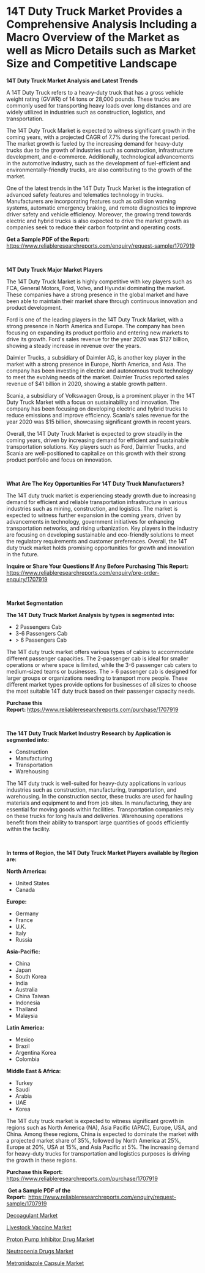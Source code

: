 <p><h1>14T Duty Truck Market Provides a Comprehensive Analysis Including a Macro Overview of the Market as well as Micro Details such as Market Size and Competitive Landscape</h1></p><p><strong>14T Duty Truck Market Analysis and Latest Trends</strong></p>
<p><p>A 14T Duty Truck refers to a heavy-duty truck that has a gross vehicle weight rating (GVWR) of 14 tons or 28,000 pounds. These trucks are commonly used for transporting heavy loads over long distances and are widely utilized in industries such as construction, logistics, and transportation.</p><p>The 14T Duty Truck Market is expected to witness significant growth in the coming years, with a projected CAGR of 7.7% during the forecast period. The market growth is fueled by the increasing demand for heavy-duty trucks due to the growth of industries such as construction, infrastructure development, and e-commerce. Additionally, technological advancements in the automotive industry, such as the development of fuel-efficient and environmentally-friendly trucks, are also contributing to the growth of the market.</p><p>One of the latest trends in the 14T Duty Truck Market is the integration of advanced safety features and telematics technology in trucks. Manufacturers are incorporating features such as collision warning systems, automatic emergency braking, and remote diagnostics to improve driver safety and vehicle efficiency. Moreover, the growing trend towards electric and hybrid trucks is also expected to drive the market growth as companies seek to reduce their carbon footprint and operating costs.</p></p>
<p><strong>Get a Sample PDF of the Report:&nbsp;</strong> <a href="https://www.reliableresearchreports.com/enquiry/request-sample/1707919">https://www.reliableresearchreports.com/enquiry/request-sample/1707919</a></p>
<p>&nbsp;</p>
<p><strong>14T Duty Truck Major Market Players</strong></p>
<p><p>The 14T Duty Truck Market is highly competitive with key players such as FCA, General Motors, Ford, Volvo, and Hyundai dominating the market. These companies have a strong presence in the global market and have been able to maintain their market share through continuous innovation and product development.</p><p>Ford is one of the leading players in the 14T Duty Truck Market, with a strong presence in North America and Europe. The company has been focusing on expanding its product portfolio and entering new markets to drive its growth. Ford's sales revenue for the year 2020 was $127 billion, showing a steady increase in revenue over the years.</p><p>Daimler Trucks, a subsidiary of Daimler AG, is another key player in the market with a strong presence in Europe, North America, and Asia. The company has been investing in electric and autonomous truck technology to meet the evolving needs of the market. Daimler Trucks reported sales revenue of $41 billion in 2020, showing a stable growth pattern.</p><p>Scania, a subsidiary of Volkswagen Group, is a prominent player in the 14T Duty Truck Market with a focus on sustainability and innovation. The company has been focusing on developing electric and hybrid trucks to reduce emissions and improve efficiency. Scania's sales revenue for the year 2020 was $15 billion, showcasing significant growth in recent years.</p><p>Overall, the 14T Duty Truck Market is expected to grow steadily in the coming years, driven by increasing demand for efficient and sustainable transportation solutions. Key players such as Ford, Daimler Trucks, and Scania are well-positioned to capitalize on this growth with their strong product portfolio and focus on innovation.</p></p>
<p>&nbsp;</p>
<p><strong>What Are The Key Opportunities For 14T Duty Truck Manufacturers?</strong></p>
<p><p>The 14T duty truck market is experiencing steady growth due to increasing demand for efficient and reliable transportation infrastructure in various industries such as mining, construction, and logistics. The market is expected to witness further expansion in the coming years, driven by advancements in technology, government initiatives for enhancing transportation networks, and rising urbanization. Key players in the industry are focusing on developing sustainable and eco-friendly solutions to meet the regulatory requirements and customer preferences. Overall, the 14T duty truck market holds promising opportunities for growth and innovation in the future.</p></p>
<p><strong>Inquire or Share Your Questions If Any Before Purchasing This Report:</strong> <a href="https://www.reliableresearchreports.com/enquiry/pre-order-enquiry/1707919">https://www.reliableresearchreports.com/enquiry/pre-order-enquiry/1707919</a></p>
<p>&nbsp;</p>
<p><strong>Market Segmentation</strong></p>
<p><strong>The 14T Duty Truck Market Analysis by types is segmented into:</strong></p>
<p><ul><li>2 Passengers Cab</li><li>3-6 Passengers Cab</li><li>> 6 Passengers Cab</li></ul></p>
<p><p>The 14T duty truck market offers various types of cabins to accommodate different passenger capacities. The 2-passenger cab is ideal for smaller operations or where space is limited, while the 3-6 passenger cab caters to medium-sized teams or businesses. The > 6 passenger cab is designed for larger groups or organizations needing to transport more people. These different market types provide options for businesses of all sizes to choose the most suitable 14T duty truck based on their passenger capacity needs.</p></p>
<p><strong>Purchase this Report:&nbsp;</strong><a href="https://www.reliableresearchreports.com/purchase/1707919">https://www.reliableresearchreports.com/purchase/1707919</a></p>
<p>&nbsp;</p>
<p><strong>The 14T Duty Truck Market Industry Research by Application is segmented into:</strong></p>
<p><ul><li>Construction</li><li>Manufacturing</li><li>Transportation</li><li>Warehousing</li></ul></p>
<p><p>The 14T duty truck is well-suited for heavy-duty applications in various industries such as construction, manufacturing, transportation, and warehousing. In the construction sector, these trucks are used for hauling materials and equipment to and from job sites. In manufacturing, they are essential for moving goods within facilities. Transportation companies rely on these trucks for long hauls and deliveries. Warehousing operations benefit from their ability to transport large quantities of goods efficiently within the facility.</p></p>
<p>&nbsp;</p>
<p><strong>In terms of Region, the 14T Duty Truck Market Players available by Region are:</strong></p>
<p>
    <p> <strong> North America: </strong>
        <ul>
            <li>United States</li>
            <li>Canada</li>
        </ul>
        </p> 
    <p> <strong> Europe: </strong>
        <ul>
            <li>Germany</li>
            <li>France</li>
            <li>U.K.</li>
            <li>Italy</li>
            <li>Russia</li>
        </ul>
        </p> 
    <p> <strong> Asia-Pacific: </strong>
        <ul>
            <li>China</li>
            <li>Japan</li>
            <li>South Korea</li>
            <li>India</li>
            <li>Australia</li>
            <li>China Taiwan</li>
            <li>Indonesia</li>
            <li>Thailand</li>
            <li>Malaysia</li>
        </ul>
        </p> 
    <p> <strong> Latin America: </strong>
        <ul>
            <li>Mexico</li>
            <li>Brazil</li>
            <li>Argentina Korea</li>
            <li>Colombia</li>
        </ul>
        </p> 
    <p> <strong> Middle East & Africa: </strong>
        <ul>
            <li>Turkey</li>
            <li>Saudi</li>
            <li>Arabia</li>
            <li>UAE</li>
            <li>Korea</li>
        </ul>
    </p>
    </p>
<p><p>The 14T duty truck market is expected to witness significant growth in regions such as North America (NA), Asia Pacific (APAC), Europe, USA, and China. Among these regions, China is expected to dominate the market with a projected market share of 35%, followed by North America at 25%, Europe at 20%, USA at 15%, and Asia Pacific at 5%. The increasing demand for heavy-duty trucks for transportation and logistics purposes is driving the growth in these regions.</p></p>
<p><strong>Purchase this Report: </strong><a href="https://www.reliableresearchreports.com/purchase/1707919">https://www.reliableresearchreports.com/purchase/1707919</a></p>
<p>&nbsp;<strong>Get a Sample PDF of the Report:&nbsp;&nbsp;</strong><a href="https://www.reliableresearchreports.com/enquiry/request-sample/1707919">https://www.reliableresearchreports.com/enquiry/request-sample/1707919</a></p>
<p><strong></strong></p>
<p><p><a href="https://medium.com/@shirleygreene26/analyzing-decoagulant-market-global-industry-perspective-and-forecast-2024-to-2031-b3f8f63d920a">Decoagulant Market</a></p><p><a href="https://medium.com/@samanthamason1930/livestock-vaccine-market-trends-and-market-analysis-forecasted-for-period-2024-2031-d11db2c011eb">Livestock Vaccine Market</a></p><p><a href="https://medium.com/@samanthamason1930/proton-pump-inhibitor-drug-market-size-cagr-trends-2024-2030-26593b24ede4">Proton Pump Inhibitor Drug Market</a></p><p><a href="https://medium.com/@samanthamason1930/neutropenia-drugs-market-trends-and-market-analysis-forecasted-for-period-2024-2031-915001ca7c6f">Neutropenia Drugs Market</a></p><p><a href="https://medium.com/@shirleygreene26/metronidazole-capsule-market-size-and-market-trends-complete-industry-overview-2024-to-2031-7578dc091750">Metronidazole Capsule Market</a></p></p>